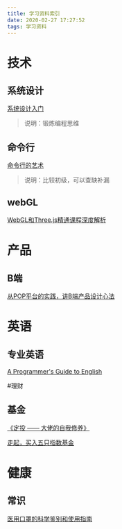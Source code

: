 ```yaml
---
title: 学习资料索引
date: 2020-02-27 17:27:52
tags: 学习资料
---
```


# 技术
## 系统设计

[系统设计入门](https://github.com/donnemartin/system-design-primer/blob/master/README-zh-Hans.md)
> 说明：锻炼编程思维

## 命令行

[命令行的艺术](https://github.com/jlevy/the-art-of-command-line/blob/master/README-zh.md)
> 说明：比较初级，可以查缺补漏

## webGL

[WebGL和Three.js精通课程深度解析](https://www.itjc8.com/thread-5824-1-2.html)

# 产品
## B端
[从POP平台的实践，讲B端产品设计心法](http://www.woshipm.com/pd/2877028.html?from=singlemessage&isappinstalled=0)

# 英语
## 专业英语
[A Programmer's Guide to English](https://github.com/yujiangshui/A-Programmers-Guide-to-English)

#理财

## 基金

[《定投 —— 大佬的自我修养》](https://mp.weixin.qq.com/s/i4LczR0NyziUptp1kduAjw)

[走起，买入五只指数基金](https://mp.weixin.qq.com/s/53KaeBepowqisJnJyc4IVw)

# 健康

## 常识

[医用口罩的科学鉴别和使用指南](https://mp.weixin.qq.com/s/4yh2pOq3z9_J7MScsCeXjA)